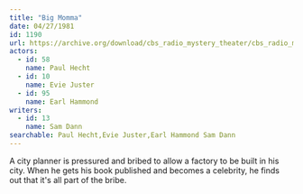 ```yaml
---
title: "Big Momma"
date: 04/27/1981
id: 1190
url: https://archive.org/download/cbs_radio_mystery_theater/cbs_radio_mystery_theater-1151-1200.zip/cbs_radio_mystery_theater-1151-1200%2Fcbsrmt_1190_big_momma.mp3
actors:  
  - id: 58
    name: Paul Hecht  
  - id: 10
    name: Evie Juster  
  - id: 95
    name: Earl Hammond
writers:  
  - id: 13
    name: Sam Dann
searchable: Paul Hecht,Evie Juster,Earl Hammond Sam Dann
---
```

A city planner is pressured and bribed to allow a factory to be built in his city. When he gets his book published and becomes a celebrity, he finds out that it's all part of the bribe.